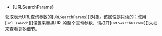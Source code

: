 
* {URLSearchParams}

获取表示URL查询参数的[`URLSearchParams`][]对象。该属性是只读的；使用[`url.search`][]设置来替换URL的整个查询参数。请打开[`URLSearchParams`][]文档来查看更多细节。

